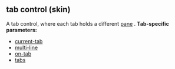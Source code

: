 ## tab control (skin)


A tab control, where each tab holds a different
[pane](/ref/%7Bskin%7D/control/main.md) .
**Tab-specific parameters:**
+   [current-tab](/ref/%7Bskin%7D/param/current-tab.md) 
+   [multi-line](/ref/%7Bskin%7D/param/multi-line.md) 
+   [on-tab](/ref/%7Bskin%7D/param/on-tab.md) 
+   [tabs](/ref/%7Bskin%7D/param/tabs.md) 